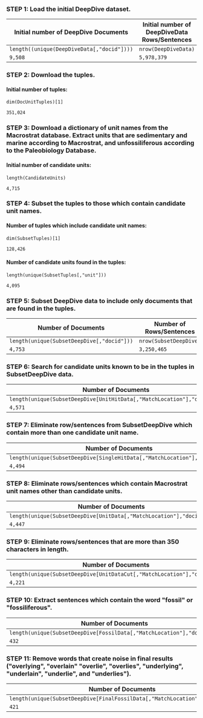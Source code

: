 ### STEP 1: Load the initial DeepDive dataset.
Initial number of DeepDive Documents | Initial number of DeepDiveData Rows/Sentences 
 ------------ | ------------
`length((unique(DeepDiveData[,"docid"])))`| `nrow(DeepDiveData)`
````9,508```` | ````5,978,379````

### STEP 2: Download the tuples. 
#### Initial number of tuples:
`dim(DocUnitTuples)[1]`
````
351,024
````

### STEP 3: Download a dictionary of unit names from the Macrostrat database. Extract units that are sedimentary and marine according to Macrostrat, and unfossiliferous according to the Paleobiology Database.
#### Initial number of candidate units:
`length(CandidateUnits)`
````
4,715
````

### STEP 4: Subset the tuples to those which contain candidate unit names.
#### Number of tuples which include candidate unit names:
`dim(SubsetTuples)[1]`
````
128,426
````
#### Number of candidate units found in the tuples: 
`length(unique(SubsetTuples[,"unit"]))`
````
4,095
````

### STEP 5: Subset DeepDive data to include only documents that are found in the tuples. 
Number of Documents | Number of Rows/Sentences 
 ------------ | ------------
`length(unique(SubsetDeepDive[,"docid"]))` | `nrow(SubsetDeepDive)`
````4,753```` | ````3,250,465````

### STEP 6: Search for candidate units known to be in the tuples in SubsetDeepDive data. 
Number of Documents | Number or Rows/Sentences | Number of Candidate Unit Matches
 ------------ | ------------ | ------------
`length(unique(SubsetDeepDive[UnitHitData[,"MatchLocation"],"docid"]))` | `length(unique(UnitHitData[,"MatchLocation"]))` | `length(unique(names(UnitHits[which(sapply(UnitHits,length)>0)])))`
````4,571```` | ````28,084```` | ````1,914````


### STEP 7: Eliminate row/sentences from SubsetDeepDive which contain more than one candidate unit name.
Number of Documents | Number or Rows/Sentences | Number of Candidate Unit Matches
 ------------ | ------------ | ------------
`length(unique(SubsetDeepDive[SingleHitData[,"MatchLocation"],"docid"]))` | `length(unique(SingleHitData[,"MatchLocation"]))` | `length(unique(SingleHitData[,"UnitNames"]))`
````4,494```` | ````25,648```` | ````1,723````

### STEP 8: Eliminate rows/sentences which contain Macrostrat unit names other than candidate units. 
Number of Documents | Number or Rows/Sentences | Number of Candidate Unit Matches
 ------------ | ------------ | ------------
`length(unique(SubsetDeepDive[UnitData[,"MatchLocation"],"docid"]))` | `length(unique(UnitData[,"MatchLocation"]))` | `length(unique(UnitData[,"UnitNames"]))`
````4,447```` | ````24,804```` | ````1,683````

### STEP 9: Eliminate rows/sentences that are more than 350 characters in length. 
Number of Documents | Number or Rows/Sentences | Number of Candidate Unit Matches
 ------------ | ------------ | ------------
`length(unique(SubsetDeepDive[UnitDataCut[,"MatchLocation"],"docid"]))` | `length(unique(UnitDataCut[,"MatchLocation"]))` | `length(unique(UnitDataCut[,"UnitNames"]))`
````4,221```` | ````21,771```` | ````1,625````

### STEP 10: Extract sentences which contain the word "fossil" or "fossiliferous". 
Number of Documents | Number or Rows/Sentences | Number of Candidate Unit Matches
 ------------ | ------------ | ------------
`length(unique(SubsetDeepDive[FossilData[,"MatchLocation"],"docid"]))` | `length(unique(FossilData[,"MatchLocation"]))` | `length(unique(FossilData[,"UnitNames"]))`
````432```` | ````744```` | ````238````

### STEP 11: Remove words that create noise in final results ("overlying", "overlain" "overlie", "overlies", "underlying", "underlain", "underlie", and "underlies").
Number of Documents | Number or Rows/Sentences | Number of Candidate Unit Matches
 ------------ | ------------ | ------------
`length(unique(SubsetDeepDive[FinalFossilData[,"MatchLocation"],"docid"]))` | `length(unique(FinalFossilData[,"MatchLocation"]))` | `length(unique(FinalFossilData[,"UnitNames"]))`
````421```` | ````721```` | ````227````
